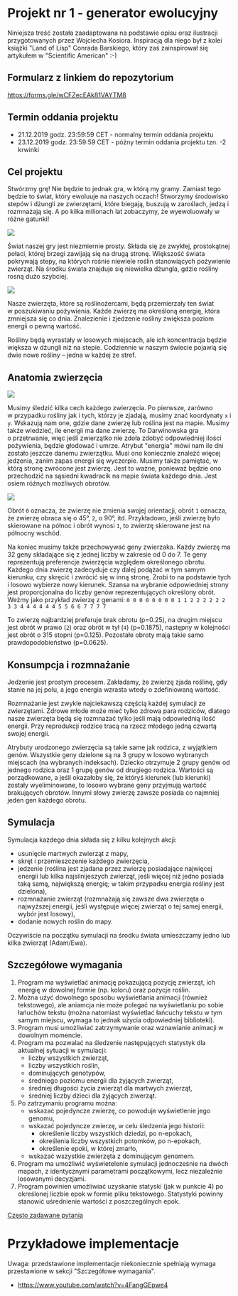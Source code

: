 # Projekt nr 1 - generator ewolucyjny

Niniejsza treść została zaadaptowana na podstawie opisu oraz ilustracji przygotowanych przez Wojciecha Kosiora.
Inspiracją dla niego był z kolei książki "Land of Lisp" Conrada Barskiego, który zaś zainspirował się artykułem w
"Scientific American" :-)

## Formularz z linkiem do repozytorium

https://forms.gle/wCFZecEAk81VAYTM8


## Termin oddania projektu

* 21.12.2019 godz. 23:59:59 CET - normalny termin oddania projektu
* 23.12.2019 godz. 23:59:59 CET - późny termin oddania projektu tzn. -2 krwinki

## Cel projektu

Stwórzmy grę! Nie będzie to jednak gra, w którą my gramy. Zamiast tego będzie
to świat, który ewoluuje na naszych oczach! Stworzymy środowisko stepów
i dżungli ze zwierzętami, które biegają, buszują w zaroślach, jedzą i rozmnażają
się. A po kilka milionach lat zobaczymy, że wyewoluowały w różne gatunki!

<img src="zwierzak.jpg"/>

Świat naszej gry jest niezmiernie prosty. Składa się ze zwykłej, prostokątnej
połaci, której brzegi zawijają się na drugą stronę. Większość świata pokrywają
stepy, na których rośnie niewiele roślin stanowiących pożywienie zwierząt. Na
środku świata znajduje się niewielka dżungla, gdzie rośliny rosną dużo szybciej. 

<img src="dzungla.jpg"/>

Nasze zwierzęta, które są roślinożercami, będą przemierzały ten świat w poszukiwaniu pożywienia. Każde zwierzę ma
określoną energię, która zmniejsza się co dnia. Znalezienie i zjedzenie rośliny zwiększa poziom energii o pewną wartość.

Rośliny będą wyrastały w losowych miejscach, ale ich koncentracja będzie większa w dżungli niż na stepie. Codziennie w
naszym świecie pojawią się dwie nowe rośliny – jedna w każdej ze stref.

## Anatomia zwierzęcia


<img src="zwierzak2.jpg"/>

Musimy śledzić kilka cech każdego zwierzęcia. Po pierwsze, zarówno w przypadku rośliny jak i tych, którzy je zjadają,
musimy znać koordynaty `x` i `y`. Wskazują nam one, gdzie dane zwierzę lub roślina jest na mapie.  Musimy także wiedzieć,
ile energii ma dane zwierzę. To Darwinowska gra o przetrwanie, więc jeśli zwierzątko nie zdoła zdobyć odpowiedniej ilości
pożywienia, będzie głodować i umrze. Atrybut "energia" mówi nam ile dni zostało jeszcze danemu zwierzątku. Musi ono
koniecznie znaleźć więcej jedzenia, zanim zapas energii się wyczerpie.  Musimy także pamiętać, w którą stronę zwrócone
jest zwierzę. Jest to ważne, ponieważ będzie ono przechodzić na sąsiedni kwadracik na mapie świata każdego dnia. Jest
osiem różnych możliwych obrotów.

<img src="kierunki.jpg"/>

Obrót `0` oznacza, że zwierzę nie zmienia swojej orientacji, obrót `1` oznacza, że zwierzę obraca się o 45°, `2`, o 90°,
itd. Przykładowo, jeśli zwierzę było skierowane na północ i obrót wynosi `1`, to zwierzę skierowane jest na
północny wschód. 

Na koniec musimy także przechowywać geny zwierzaka. Każdy zwierzę ma 32 geny składające się z jednej liczby w zakresie od 0 do 7. 
Te geny reprezentują preferencje zwierzęcia względem określonego obrotu.  Każdego dnia zwierzę zadecyduje czy dalej
podążać w tym samym kierunku, czy skręcić i zwrócić się w inną stronę. Zrobi to na podstawie tych i losowo
wybierze nowy kierunek. Szansa na wybranie odpowiedniej strony jest proporcjonalna do liczby genów reprezentujących
określony obrót. Weźmy jako przykład zwierzę z genami:
`0 0 0 0 0 0 0 0 1 1 2 2 2 2 2 2 3 3 4 4 4 4 4 4 5 5 6 6 7 7 7 7`

To zwierzę najbardziej preferuje brak obrotu (p=0.25), na drugim miejscu jest obrót w prawo (`2`) oraz obrót w tył (`4`)
(p=0.1875), następny w kolejności jest obrót o 315 stopni (p=0.125). Pozostałe obroty mają takie samo prawdopodobieństwo (p=0.0625).

## Konsumpcja i rozmnażanie

Jedzenie jest prostym procesem. Zakładamy, że zwierzę zjada roślinę, gdy stanie na jej polu, a jego energia wzrasta
wtedy o zdefiniowaną wartość.

Rozmnażanie jest zwykle najciekawszą częścią każdej symulacji ze zwierzętami. Zdrowe młode może mieć tylko zdrowa para
rodziców, dlatego nasze zwierzęta będą się rozmnażać tylko jeśli mają odpowiednią ilość energii. Przy reprodukcji
rodzice tracą na rzecz młodego jedną czwartą swojej energii. 


Atrybuty urodzonego zwierzęcia są takie same jak rodzica, z wyjątkiem genów. Wszystkie geny dzielone są na 3 grupy w
losowo wybranych miejscach (na wybranych indeksach). Dziecko otrzymuje 2 grupy genów od jednego rodzica oraz 1 grupę
genów od drugiego rodzica. Wartości są porządkowane, a jeśli okazałoby się, że któryś kierunek (lub kierunki) zostały
wyeliminowane, to losowo wybrane geny przyjmują wartość brakujących obrotów. Innymi słowy zwierzę zawsze posiada co
najmniej jeden gen każdego obrotu.

## Symulacja

Symulacja każdego dnia składa się z kilku kolejnych akcji:
* usunięcie martwych zwierząt z mapy,
* skręt i przemieszczenie każdego zwierzęcia,
* jedzenie (roślina jest zjadana przez zwierzę posiadające najwięcej energii lub kilka najsilnijeszych zwierząt, jeśli więcej niż jedno
  posiada taką samą, największą energię; w takim przypadku energia rośliny jest dzielona),
* rozmnażanie zwierząt (rozmnażają się zawsze dwa zwierzęta o najwyższej energii, jeśli występuje więcej zwierząt o tej
  samej energii, wybór jest losowy),
* dodanie nowych roślin do mapy.

Oczywiście na początku symulacji na środku świata umieszczamy jedno lub kilka zwierząt (Adam/Ewa).

## Szczegółowe wymagania

1. Program ma wyświetlać animację pokazującą pozycję zwierząt, ich energię w dowolnej formie (np. koloru) oraz pozycje
   roślin.
2. Można użyć dowolnego sposobu wyświetlania animacji (również tekstowego), ale aniamcja nie może polegać na
   wyświetlaniu po sobie łańuchów tekstu (można natomiast wyświetlać łańcuchy tekstu w tym samym miejscu, wymaga to
   jednak użycia odpowiedniej biblioteki).
3. Program musi umożliwiać zatrzymywanie oraz wznawianie animacji w dowolnym momencie.
4. Program ma pozwalać na śledzenie następujących statystyk dla aktualnej sytuacji w symulacji:
   * liczby wszystkich zwierząt,
   * liczby wszystkich roślin,
   * dominujących genotypów,
   * średniego poziomu energii dla żyjących zwierząt,
   * średniej długości życia zwierząt dla martwych zwierząt,
   * średniej liczby dzieci dla żyjących ziwerząt.
5. Po zatrzymaniu programu można:
   * wskazać pojedyncze zwierzę, co powoduje wyświetlenie jego genomu,
   * wskazać pojedyncze zwierzę, w celu śledzenia jego historii:
     * określenie liczby wszystkich dziedzi, po n-epokach,
     * określenia liczby wszystkich potomków, po n-epokach,
     * określenie epoki, w której zmarło,
   * wskazać wszystkie zwierzęta z dominującym genomem.
6. Program ma umożliwić wyświetelenie symulacji jednocześnie na dwóch mapach, z identycznymi parametrami początkowymi,
   lecz niezależnie losowanymi decyzjami.
7. Program powinien umożliwiać uzyskanie statyski (jak w punkcie 4) po określonej liczbie epok w formie pliku tekstowego.
   Statystyki powinny stanowić uśrednienie wartości z poszczególnych epok.

[Często zadawane pytania](faq.md)

# Przykładowe implementacje

Uwaga: przedstawione implementacje niekoniecznie spełniają wymaga przestawione w sekcji "Szczegółowe wymagania".

* https://www.youtube.com/watch?v=4FangGEpwe4

